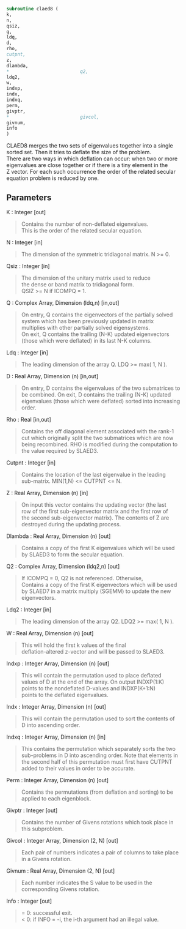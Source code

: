 ```fortran  
subroutine claed8 (  
k,  
n,  
qsiz,  
q,  
ldq,  
d,  
rho,  
cutpnt,  
z,  
dlambda,  
*                          q2,  
ldq2,  
w,  
indxp,  
indx,  
indxq,  
perm,  
givptr,  
*                          givcol,  
givnum,  
info  
)  
```  
  
CLAED8 merges the two sets of eigenvalues together into a single  
sorted set.  Then it tries to deflate the size of the problem.  
There are two ways in which deflation can occur:  when two or more  
eigenvalues are close together or if there is a tiny element in the  
Z vector.  For each such occurrence the order of the related secular  
equation problem is reduced by one.  
  
## Parameters  
K : Integer [out]  
> Contains the number of non-deflated eigenvalues.  
> This is the order of the related secular equation.  
  
N : Integer [in]  
> The dimension of the symmetric tridiagonal matrix.  N >= 0.  
  
Qsiz : Integer [in]  
> The dimension of the unitary matrix used to reduce  
> the dense or band matrix to tridiagonal form.  
> QSIZ >= N if ICOMPQ = 1.  
  
Q : Complex Array, Dimension (ldq,n) [in,out]  
> On entry, Q contains the eigenvectors of the partially solved  
> system which has been previously updated in matrix  
> multiplies with other partially solved eigensystems.  
> On exit, Q contains the trailing (N-K) updated eigenvectors  
> (those which were deflated) in its last N-K columns.  
  
Ldq : Integer [in]  
> The leading dimension of the array Q.  LDQ >= max( 1, N ).  
  
D : Real Array, Dimension (n) [in,out]  
> On entry, D contains the eigenvalues of the two submatrices to  
> be combined.  On exit, D contains the trailing (N-K) updated  
> eigenvalues (those which were deflated) sorted into increasing  
> order.  
  
Rho : Real [in,out]  
> Contains the off diagonal element associated with the rank-1  
> cut which originally split the two submatrices which are now  
> being recombined. RHO is modified during the computation to  
> the value required by SLAED3.  
  
Cutpnt : Integer [in]  
> Contains the location of the last eigenvalue in the leading  
> sub-matrix.  MIN(1,N) <= CUTPNT <= N.  
  
Z : Real Array, Dimension (n) [in]  
> On input this vector contains the updating vector (the last  
> row of the first sub-eigenvector matrix and the first row of  
> the second sub-eigenvector matrix).  The contents of Z are  
> destroyed during the updating process.  
  
Dlambda : Real Array, Dimension (n) [out]  
> Contains a copy of the first K eigenvalues which will be used  
> by SLAED3 to form the secular equation.  
  
Q2 : Complex Array, Dimension (ldq2,n) [out]  
> If ICOMPQ = 0, Q2 is not referenced.  Otherwise,  
> Contains a copy of the first K eigenvectors which will be used  
> by SLAED7 in a matrix multiply (SGEMM) to update the new  
> eigenvectors.  
  
Ldq2 : Integer [in]  
> The leading dimension of the array Q2.  LDQ2 >= max( 1, N ).  
  
W : Real Array, Dimension (n) [out]  
> This will hold the first k values of the final  
> deflation-altered z-vector and will be passed to SLAED3.  
  
Indxp : Integer Array, Dimension (n) [out]  
> This will contain the permutation used to place deflated  
> values of D at the end of the array. On output INDXP(1:K)  
> points to the nondeflated D-values and INDXP(K+1:N)  
> points to the deflated eigenvalues.  
  
Indx : Integer Array, Dimension (n) [out]  
> This will contain the permutation used to sort the contents of  
> D into ascending order.  
  
Indxq : Integer Array, Dimension (n) [in]  
> This contains the permutation which separately sorts the two  
> sub-problems in D into ascending order.  Note that elements in  
> the second half of this permutation must first have CUTPNT  
> added to their values in order to be accurate.  
  
Perm : Integer Array, Dimension (n) [out]  
> Contains the permutations (from deflation and sorting) to be  
> applied to each eigenblock.  
  
Givptr : Integer [out]  
> Contains the number of Givens rotations which took place in  
> this subproblem.  
  
Givcol : Integer Array, Dimension (2, N) [out]  
> Each pair of numbers indicates a pair of columns to take place  
> in a Givens rotation.  
  
Givnum : Real Array, Dimension (2, N) [out]  
> Each number indicates the S value to be used in the  
> corresponding Givens rotation.  
  
Info : Integer [out]  
> = 0:  successful exit.  
> < 0:  if INFO = -i, the i-th argument had an illegal value.  
  
